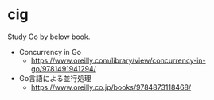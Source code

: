 # cig

Study Go by below book.

- Concurrency in Go
  - https://www.oreilly.com/library/view/concurrency-in-go/9781491941294/
- Go言語による並行処理
  - https://www.oreilly.co.jp/books/9784873118468/
